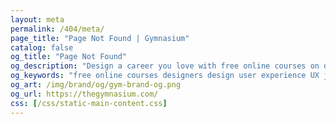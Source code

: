```yaml
---
layout: meta
permalink: /404/meta/
page_title: "Page Not Found | Gymnasium"
catalog: false
og_title: "Page Not Found"
og_description: "Design a career you love with free online courses on design, development, accessibility, prototyping, UX, and career skills."
og_keywords: "free online courses designers design user experience UX javascript node nodejs sketch wordpress drupal UI"
og_art: /img/brand/og/gym-brand-og.png
og_url: https://thegymnasium.com/
css: [/css/static-main-content.css]
---
```

